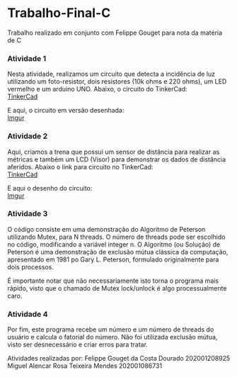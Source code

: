 # Trabalho-Final-C
Trabalho realizado em conjunto com Felippe Gouget para nota da matéria de C

### Atividade 1

Nesta atividade, realizamos um circuito que detecta a incidência de luz utilizando um foto-resistor, dois resistores (10k ohms e 220 ohms), um LED vermelho e um arduino UNO. Abaixo, o circuito do TinkerCad:<br>
[TinkerCad](https://www.tinkercad.com/things/8u17QX6kdJL?sharecode=fWb1k-mpVtTYproLNxSdbBPeu09daobWrmZ6x2Yp9UI)

E aqui, o circuito em versão desenhada:<br>
[Imgur](https://imgur.com/p8MF3F3)

### Atividade 2

Aqui, criamos a trena que possui um sensor de distância para realizar as métricas e também um LCD (Visor) para demonstrar os dados de distância aferidos. Abaixo o link para circuito no TinkerCad: <br>
[TinkerCad](https://www.tinkercad.com/things/hvZM3T5im5R?sharecode=D97sKUCVaNkFFgSCPuEXzgvX3IUkG-nlQe60ST4QBRI)

E aqui o desenho do circuito:<br>
[Imgur](https://imgur.com/ZLohWR3)


### Atividade 3

O código consiste em uma demonstração do Algoritmo de Peterson utilizando Mutex, para N threads. O número de threads pode ser escolhido no código, modificando a variável integer n. O Algoritmo (ou Solução) de Peterson é uma demonstração de exclusão mútua clássica da computação, apresentado em 1981 po Gary L. Peterson, formulado originalmente para dois processos.

É importante notar que não necessariamente isto torna o programa mais rápido, visto que o chamado de Mutex lock/unlock é algo processualmente caro.

### Atividade 4

Por fim, este programa recebe um número e um número de threads do usuário e calcula o fatorial do número. Não foi utilizada exclusão mútua, visto ser desnecessário e criar erros para tratar.

Atividades realizadas por:
Felippe Gouget da Costa Dourado  202001208925
Miguel Alencar Rosa Teixeira Mendes  202001086731
